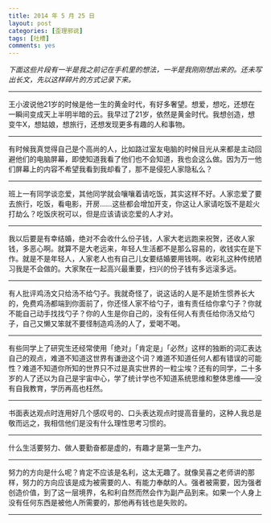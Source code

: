 ```yaml
---
title: 2014 年 5 月 25 日
layout: post
categories: [歪理邪说]
tags: [吐槽]
comments: yes
---
```



_下面这些片段有一半是我之前记在手机里的想法，一半是我刚刚想出来的。还未写出长文，先以这样碎片的方式记录下来。_

* * *

王小波说他21岁的时候是他一生的黄金时代，有好多奢望。想爱，想吃，还想在一瞬间变成天上半明半暗的云。我早过了21岁，依然是黄金时代。我想创造，想变牛X，想姑娘，想旅行，还想发现更多有趣的人和事物。 

* * *

有时候我真觉得自己是个高尚的人，比如路过室友电脑的时候目光从来都是主动回避他们的电脑屏幕，即使知道我看了他们也不会知道，我也会这么做。因为万一他们屏幕上的内容不希望我看到我却看了，那不是侵犯人家隐私么？ 

* * *

班上一有同学谈恋爱，其他同学就会嚷嚷着请吃饭，其实这样不好。人家恋爱了要去旅行，吃饭，看电影，开房……这些都会增加开支，你这让人家请吃饭不是趁火打劫么？吃饭庆祝可以，但是应该请谈恋爱的人才对。 

* * *

我以后要是有幸结婚，绝对不会收什么份子钱，人家大老远跑来祝贺，还收人家钱，多恶心啊。就算不是大老远来，年轻人生活都不是那么容易的，收钱实在是下作。就是不是年轻人，人家老人也有自己儿女要结婚要用钱啊。收彩礼这种传统陋习我是不会做的。大家聚在一起高兴最重要，扫兴的份子钱有多远滚多远。 

* * *

有人批评鸡汤文只给汤不给勺子。我就奇怪了，说这话的人是不是娇生惯养长大的，免费鸡汤都端到你面前了，你还怪人家不给勺子，谁有责任给你拿勺子？你就不能自己动手找找勺子？你的人生是你自己的，没有任何人有责任给你汤又给勺子，自己又懒又笨就不要怪制造鸡汤的人了，爱喝不喝。 

* * *

有些同学上了研究生还经常使用「绝对」「肯定是」「必然」这样的独断的词汇表达自己的观点，难道不知道这世界有谦逊这个词？难道不知道任何人都有错误的可能性？难道不知道你所知的世界只不过是真实世界的一粒尘埃？还有的同学，二十多岁的人了还以为自己是宇宙中心，学了统计学也不知道系统思维和整体思维——没有自我教育，学历再高也枉然。 

* * *

书面表达观点时连用好几个感叹号的、口头表达观点时提高音量的，这种人我总是敬而远之，我相信他们是没有什么理性思考习惯的。 

* * *

什么生活要努力、做人要勤奋都是虚的，有趣才是第一生产力。 

* * *

努力的方向是什么呢？肯定不应该是名利，这太无趣了。就像吴喜之老师讲的那样，努力的方向应该是成为被需要的人、有能力奉献的人。强者被需要，因为强者创造价值，到了这一层境界，名和利自然而然会作为副产品到来。如果一个人身上没有任何东西是被他人所需要的，那他再有钱也是失败的。 

* * *